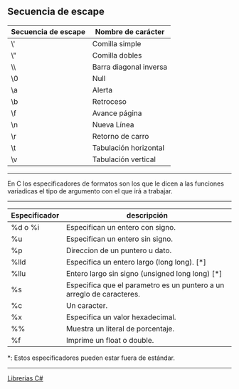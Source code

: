 ## Secuencia de escape

| Secuencia de escape | Nombre de carácter |
|--|--|
|\\' | Comilla simple|
|\\" | Comilla dobles|
|\\\ | Barra diagonal inversa|
|\\0 | Null|
|\\a | Alerta |
| \\b| Retroceso |
|\\f | Avance página |
|\\n | Nueva Línea |
|\\r | Retorno de carro |
|\\t | Tabulación horizontal |
|\\v | Tabulación vertical |

---
En C los especificadores de formatos son los que le dicen a las funciones variadicas el tipo de argumento con el que irá a trabajar.

---

| Especificador | descripción |
|--|--|
| %d o %i| Especifican un entero con signo.
| %u     | Especifican un entero sin signo.
| %p     | Direccion de un puntero u dato.
| %lld   | Especifica un entero largo (long long). [*]
| %llu   | Entero largo sin signo (unsigned long long) [*]
| %s     | Especifica que el parametro es un puntero a un arreglo de caracteres.
| %c     | Un caracter.
| %x     | Especifica un valor hexadecimal.
| %%     | Muestra un literal de porcentaje.
| %f     | Imprime un float o double.

*: Estos especificadores pueden estar fuera de estándar.


---

[Librerias C#](https://conclase.net/c/librerias)
